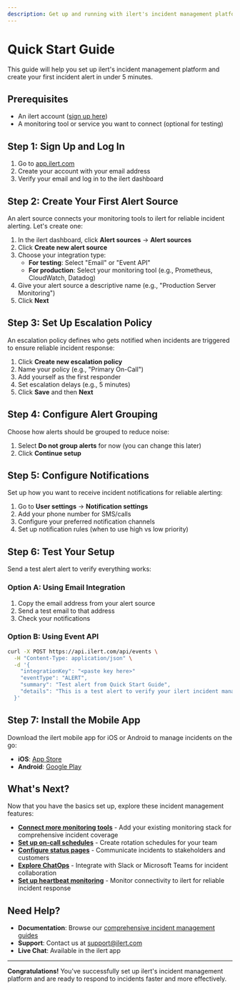 ```yaml
---
description: Get up and running with ilert's incident management platform in 5 minutes with this step-by-step guide.
---
```


# Quick Start Guide

This guide will help you set up ilert's incident management platform and create your first incident alert in under 5 minutes.

## Prerequisites

- An ilert account ([sign up here](https://app.ilert.com/signup))
- A monitoring tool or service you want to connect (optional for testing)

## Step 1: Sign Up and Log In

1. Go to [app.ilert.com](https://app.ilert.com/signup)
2. Create your account with your email address
3. Verify your email and log in to the ilert dashboard

## Step 2: Create Your First Alert Source

An alert source connects your monitoring tools to ilert for reliable incident alerting. Let's create one:

1. In the ilert dashboard, click **Alert sources** → **Alert sources**
2. Click **Create new alert source**
3. Choose your integration type:
   - **For testing**: Select "Email" or "Event API"
   - **For production**: Select your monitoring tool (e.g., Prometheus, CloudWatch, Datadog)
4. Give your alert source a descriptive name (e.g., "Production Server Monitoring")
5. Click **Next**

## Step 3: Set Up Escalation Policy

An escalation policy defines who gets notified when incidents are triggered to ensure reliable incident response:

1. Click **Create new escalation policy**
2. Name your policy (e.g., "Primary On-Call")
3. Add yourself as the first responder
4. Set escalation delays (e.g., 5 minutes)
5. Click **Save** and then **Next**

## Step 4: Configure Alert Grouping

Choose how alerts should be grouped to reduce noise:

1. Select **Do not group alerts** for now (you can change this later)
2. Click **Continue setup**

## Step 5: Configure Notifications

Set up how you want to receive incident notifications for reliable alerting:

1. Go to **User settings** → **Notification settings**
2. Add your phone number for SMS/calls
3. Configure your preferred notification channels
4. Set up notification rules (when to use high vs low priority)

## Step 6: Test Your Setup

Send a test alert alert to verify everything works:

### Option A: Using Email Integration
1. Copy the email address from your alert source
2. Send a test email to that address
3. Check your notifications

### Option B: Using Event API
```bash
curl -X POST https://api.ilert.com/api/events \
  -H "Content-Type: application/json" \
  -d '{
    "integrationKey": "<paste key here>"
    "eventType": "ALERT",
    "summary": "Test alert from Quick Start Guide",
    "details": "This is a test alert to verify your ilert incident management setup"
  }'
```

## Step 7: Install the Mobile App

Download the ilert mobile app for iOS or Android to manage incidents on the go:

- **iOS**: [App Store](https://apps.apple.com/app/ilert/id542915864)
- **Android**: [Google Play](https://play.google.com/store/apps/details?id=de.ilert.client.iphone)

## What's Next?

Now that you have the basics set up, explore these incident management features:

- **[Connect more monitoring tools](integrations/types-of-integrations.md)** - Add your existing monitoring stack for comprehensive incident coverage
- **[Set up on-call schedules](on-call-management-and-escalations/on-call-schedules/README.md)** - Create rotation schedules for your team
- **[Configure status pages](incident-comms-and-status-pages/getting-started.md)** - Communicate incidents to stakeholders and customers
- **[Explore ChatOps](chatops/overview.md)** - Integrate with Slack or Microsoft Teams for incident collaboration
- **[Set up heartbeat monitoring](alerting/heartbeat-monitoring/README.md)** - Monitor connectivity to ilert for reliable incident response

## Need Help?

- **Documentation**: Browse our [comprehensive incident management guides](README.md)
- **Support**: Contact us at [support@ilert.com](mailto:support@ilert.com)
- **Live Chat**: Available in the ilert app

---

**Congratulations!** You've successfully set up ilert's incident management platform and are ready to respond to incidents faster and more effectively. 